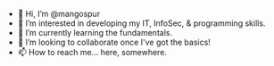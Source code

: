 - 👋 Hi, I’m @mangospur
- 👀 I’m interested in developing my IT, InfoSec, & programming skills.
- 🌱 I’m currently learning the fundamentals. 
- 💞️ I’m looking to collaborate once I've got the basics!
- 📫 How to reach me... here, somewhere. 

<!---
mangospur/mangospur is a ✨ special ✨ repository because its `README.md` (this file) appears on your GitHub profile.
You can click the Preview link to take a look at your changes.
--->
